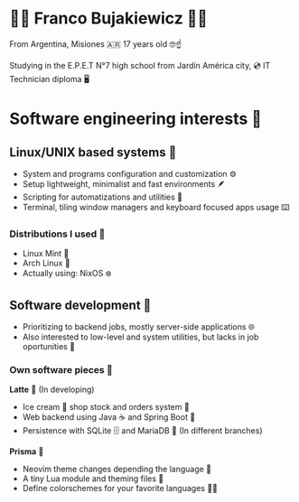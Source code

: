 # 👨‍💻 Franco Bujakiewicz 🧑‍💻 

From Argentina, Misiones 🇦🇷 17 years old 🤓☝️

Studying in the E.P.E.T N°7 high school from Jardín América city, 💿 IT Technician diploma 🖥️

# Software engineering interests 🧠

## Linux/UNIX based systems 🐧

- System and programs configuration and customization ⚙️
- Setup lightweight, minimalist and fast environments 🪶
- Scripting for automatizations and utilities 📜
- Terminal, tiling window managers and keyboard focused apps usage ⌨️ 

### Distributions I used 💽
 - Linux Mint 🌿
 - Arch Linux 🥶
 - Actually using: NixOS ❄️

## Software development 🧬

- Prioritizing to backend jobs, mostly server-side applications 🌐
- Also interested to low-level and system utilities, but lacks in job oportunities 👾 

### Own software pieces 💎

**Latte** 🍦 (In developing)
- Ice cream 🍨 shop stock and orders system 🍧
- Web backend using Java ☕ and Spring Boot 🍃
- Persistence with SQLite 🗄️ and MariaDB 🦭 (In different branches)

**Prisma** 🌈
- Neovim theme changes depending the language 🎨
- A tiny Lua module and theming files 🔵
- Define colorschemes for your favorite languages 🧑‍🎨



